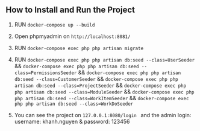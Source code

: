 ## How to Install and Run the Project

1. RUN ```docker-compose up --build```
2. Open phpmyadmin on ```http://localhost:8081/```
3. RUN ```docker-compose exec php php artisan migrate```
4. RUN ```docker-compose exec php php artisan db:seed --class=UserSeeder``` 
    && ```docker-compose exec php php artisan db:seed --class=PermissionsSeeder```
    && ```docker-compose exec php php artisan db:seed --class=CustomerSeeder```
    && ```docker-compose exec php php artisan db:seed --class=ProjectSeeder```
    && ```docker-compose exec php php artisan db:seed --class=ModuleSeeder```
    && ```docker-compose exec php php artisan db:seed --class=WorkItemSeeder```
    && ```docker-compose exec php php artisan db:seed --class=WorkDoSeeder```

5. You can see the project on ```127.0.0.1:8080/login ``` and the admin login: username: khanh.nguyen & password: 123456
